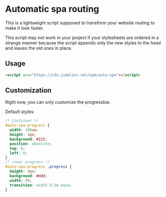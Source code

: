 # Automatic spa routing

This is a lightweight script supposed to transform your website routing to make it look faster.

This script may not work in your project if your stylesheets are ordered in a strange manner because the script appends only the new styles to the head and leaves the old ones in place.

## Usage

```html
<script src="https://cdn.jsdelivr.net/npm/auto-spa"></script>
```

## Customization

Right now, you can only customize the progressbar.

Default styles:

```css
/* Container */
#auto-spa-progress {
  width: 100vw;
  height: 4px;
  background: #222;
  position: absolute;
  top: 0;
  left: 0;
}
/* inner progress */
#auto-spa-progress .progress {
  height: 4px;
  background: #ddd;
  width: 0%;
  transition: width 0.5s ease;
}
```
